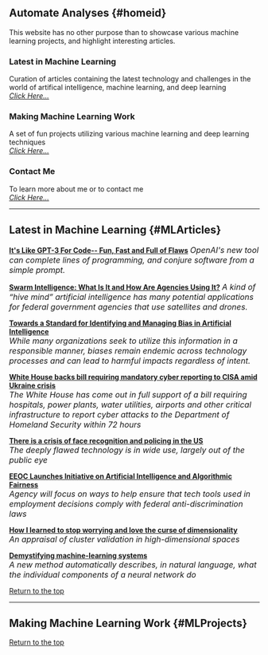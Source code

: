 ## Automate Analyses {#homeid}

This website has no other purpose than to showcase various machine learning projects, and highlight interesting articles.

### Latest in Machine Learning

Curation of articles containing the latest technology and challenges in the world of artifical intelligence, machine learning, and deep learning  
*[Click Here...](#MLArticles)*

###  Making Machine Learning Work

A set of fun projects utilizing various machine learning and deep learning techniques  
*[Click Here...](#MLProjects)*

### Contact Me

To learn more about me or to contact me  
*[Click Here...](https://www....)*


___


## Latest in Machine Learning {#MLArticles}

**[It's Like GPT-3 For Code-- Fun, Fast and Full of Flaws](https://www.wired.com/story/openai-copilot-autocomplete-for-code/?mc_cid=d86a79cc17&mc_eid=47f6641388)**
*<font size = "3">OpenAI's new tool can complete lines of programming, and conjure software from a simple prompt.</font>*

**[Swarm Intelligence: What Is It and How Are Agencies Using It?](https://fedtechmagazine-com.cdn.ampproject.org/c/s/fedtechmagazine.com/article/2022/02/swarm-intelligence-what-it-and-how-are-agencies-using-it-perfcon?amp)**
*<font size = "3">A kind of “hive mind” artificial intelligence has many potential applications for federal government agencies that use satellites and drones.</font>*

**[Towards a Standard for Identifying and Managing Bias in Artificial Intelligence](https://nvlpubs.nist.gov/nistpubs/SpecialPublications/NIST.SP.1270.pdf)**   
*<font size = "3">While many organizations seek to utilize this information in a responsible manner, biases remain endemic across technology processes and can lead to harmful impacts regardless of intent.</font>*

**[White House backs bill requiring mandatory cyber reporting to CISA amid Ukraine crisis](https://www.cbsnews.com/news/cyber-reporting-bill-cisa-white-house-support/)**   
*<font size = "3"> The White House has come out in full support of a bill requiring hospitals, power plants, water utilities, airports and other critical infrastructure to report cyber attacks to the Department of Homeland Security within 72 hours</font>*

**[There is a crisis of face recognition and policing in the US](https://www.technologyreview.com/2020/08/14/1006904/there-is-a-crisis-of-face-recognition-and-policing-in-the-us/)**  
*<font size = "3">The deeply flawed technology is in wide use, largely out of the public eye</font>*

**[EEOC Launches Initiative on Artificial Intelligence and Algorithmic Fairness](https://www.eeoc.gov/newsroom/eeoc-launches-initiative-artificial-intelligence-and-algorithmic-fairness)**  
*<font size = "3">Agency will focus on ways to help ensure that tech tools used in employment decisions comply with federal anti-discrimination laws</font>*

**[How I learned to stop worrying and love the curse of dimensionality](https://arxiv.org/abs/2201.05214)**  
*<font size = "3">An appraisal of cluster validation in high-dimensional spaces</font>*

**[Demystifying machine-learning systems](https://news.mit.edu/2022/explainable-machine-learning-0127)**  
*<font size = "3">A new method automatically describes, in natural language, what the individual components of a neural network do</font>*


[Return to the top](#homeid)


___


## Making Machine Learning Work {#MLProjects}


[Return to the top](#homeid)
